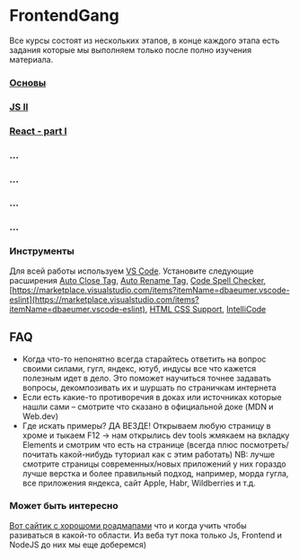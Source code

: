 # FrontendGang

Все курсы состоят из нескольких этапов, в конце каждого этапа есть задания которые мы выполняем только после полно изучения материала.

### [Основы](https://github.com/Osipchik/FrontendGang/blob/course-1/README.md)
### [JS II](#)
### [React - part I](#)
### ...
### ...
### ...
### ...

### Инструменты
Для всей работы используем [VS Code](https://code.visualstudio.com). Установите следующие расширения [Auto Close Tag](https://marketplace.visualstudio.com/items?itemName=formulahendry.auto-close-tag), [Auto Rename Tag](https://marketplace.visualstudio.com/items?itemName=formulahendry.auto-rename-tag), [Code Spell Checker](https://marketplace.visualstudio.com/items?itemName=streetsidesoftware.code-spell-checker), [https://marketplace.visualstudio.com/items?itemName=dbaeumer.vscode-eslint](https://marketplace.visualstudio.com/items?itemName=dbaeumer.vscode-eslint), [HTML CSS Support](https://marketplace.visualstudio.com/items?itemName=ecmel.vscode-html-css), [IntelliCode](https://marketplace.visualstudio.com/items?itemName=VisualStudioExptTeam.vscodeintellicode)

## FAQ
 - Когда что-то непонятно всегда старайтесь ответить на вопрос своими силами, гугл, яндекс, ютуб, индусы все что кажется полезным идет в дело. Это поможет научиться точнее задавать вопросы, декомпозивать их и шуршать по страничкам интернета
 - Если есть какие-то противоречия в доках или источниках которые нашли сами – смотрите что сказано в официальной доке (MDN и Web.dev)
 - Где искать примеры? ДА ВЕЗДЕ! Открываем любую страницу в хроме и тыкаем F12 -> нам открылись dev tools жмякаем на вкладку Elements и смотрим что есть на странице (всегда плюс посмотреть/почитать какой-нибудь туториал как с этим работать) NB: лучше смотрите страницы современных/новых приложений у них гораздо лучше верстка и более правильный подход, например, морда гугла, все приложения яндекса, сайт Apple, Habr, Wildberries и т.д.

### Может быть интересно
[Вот сайтик с хорошоми роадмапами](https://roadmap.sh) что и когда учить чтобы разиваться в какой-то области. Из веба тут пока только Js, Frontend и NodeJS до них мы еще доберемся)

